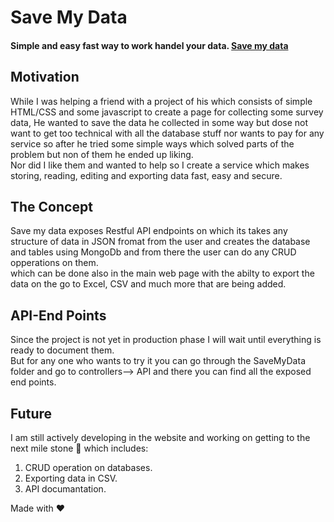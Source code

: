 # Save My Data
#### Simple and easy fast way to work handel your data. [Save my data](https://SaveMyData.Sariahoubi.com)


## Motivation
While I was helping a friend with a project of his which consists of simple HTML/CSS and some javascript to create a page for collecting some survey data, He wanted to save the data he collected in some way but dose not want to get too technical with all the database stuff nor wants to pay for any service so after he tried some simple ways which solved parts of the problem but non of them he ended up liking.<br/>
Nor did I like them and wanted to help so I create a service which makes storing, reading, editing and exporting data fast, easy and secure.

## The Concept
Save my data exposes Restful API endpoints on which its takes any structure of data in JSON fromat from the user and creates the database and tables using MongoDb and from there the user can do any CRUD opperations on them.<br/>which can be done also in the main web page with the abilty to export the data on the go to Excel, CSV and much more that are being added.

## API-End Points
Since the project is not yet in production phase I will wait until everything is ready to document them.<br/>
But for any one who wants to try it you can go through the SaveMyData folder and go to controllers--> API and there you can find all the exposed end points.

## Future
I am still actively developing in the website and working on getting to the next mile stone :checkered_flag: which includes:
1. CRUD operation on databases.
1. Exporting data in CSV.
1. API documantation.

Made with :heart:
